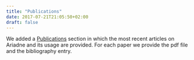 ```yaml
---
title: "Publications"
date: 2017-07-21T21:05:50+02:00
draft: false
---
```


We added a [Publications](/publications) section in which the most recent articles on Ariadne and its usage are provided. For each paper we provide the pdf file and the bibliography entry. 
